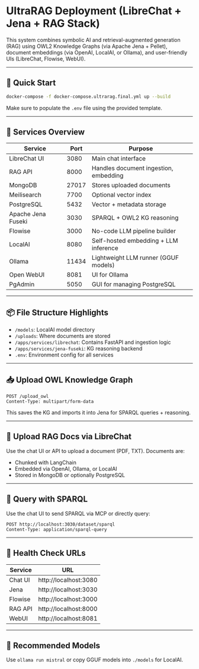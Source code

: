 
# UltraRAG Deployment (LibreChat + Jena + RAG Stack)

This system combines symbolic AI and retrieval-augmented generation (RAG) using OWL2 Knowledge Graphs (via Apache Jena + Pellet), document embeddings (via OpenAI, LocalAI, or Ollama), and user-friendly UIs (LibreChat, Flowise, WebUI).

---

## 🚀 Quick Start

```bash
docker-compose -f docker-compose.ultrarag.final.yml up --build
```

Make sure to populate the `.env` file using the provided template.

---

## 🧩 Services Overview

| Service            | Port | Purpose |
|--------------------|------|---------|
| LibreChat UI       | 3080 | Main chat interface |
| RAG API            | 8000 | Handles document ingestion, embedding |
| MongoDB            | 27017| Stores uploaded documents |
| Meilisearch        | 7700 | Optional vector index |
| PostgreSQL         | 5432 | Vector + metadata storage |
| Apache Jena Fuseki | 3030 | SPARQL + OWL2 KG reasoning |
| Flowise            | 3000 | No-code LLM pipeline builder |
| LocalAI            | 8080 | Self-hosted embedding + LLM inference |
| Ollama             |11434 | Lightweight LLM runner (GGUF models) |
| Open WebUI         | 8081 | UI for Ollama |
| PgAdmin            | 5050 | GUI for managing PostgreSQL |

---

## 📦 File Structure Highlights

- `/models`: LocalAI model directory
- `/uploads`: Where documents are stored
- `/apps/services/librechat`: Contains FastAPI and ingestion logic
- `/apps/services/jena-fuseki`: KG reasoning backend
- `.env`: Environment config for all services

---

## 📥 Upload OWL Knowledge Graph

```http
POST /upload_owl
Content-Type: multipart/form-data
```

This saves the KG and imports it into Jena for SPARQL queries + reasoning.

---

## 📄 Upload RAG Docs via LibreChat

Use the chat UI or API to upload a document (PDF, TXT). Documents are:
- Chunked with LangChain
- Embedded via OpenAI, Ollama, or LocalAI
- Stored in MongoDB or optionally PostgreSQL

---

## 🔎 Query with SPARQL

Use the chat UI to send SPARQL via MCP or directly query:

```http
POST http://localhost:3030/dataset/sparql
Content-Type: application/sparql-query
```

---

## 🧪 Health Check URLs

| Service   | URL |
|-----------|-----|
| Chat UI   | http://localhost:3080 |
| Jena      | http://localhost:3030 |
| Flowise   | http://localhost:3000 |
| RAG API   | http://localhost:8000 |
| WebUI     | http://localhost:8081 |

---

## 🧠 Recommended Models

Use `ollama run mistral` or copy GGUF models into `./models` for LocalAI.


